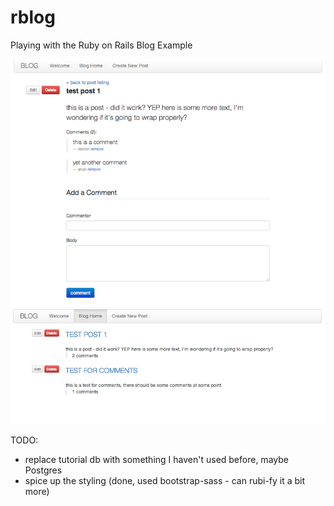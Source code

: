 rblog
=====

Playing with the Ruby on Rails Blog Example

![single post](post.png "single post")
![post listing](listing.png "post listing")

TODO:

* replace tutorial db with something I haven't used before, maybe Postgres
* spice up the styling (done, used bootstrap-sass - can rubi-fy it a bit more)

